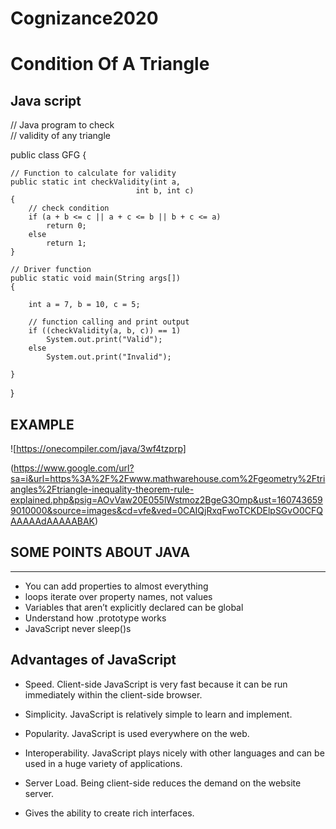 # Cognizance2020
<!-- headings -->
# Condition Of A Triangle 

## Java script

// Java program to check  
// validity of any triangle 
  
public class GFG { 
  
  
    // Function to calculate for validity 
    public static int checkValidity(int a, 
                                int b, int c) 
    { 
        // check condition 
        if (a + b <= c || a + c <= b || b + c <= a) 
            return 0; 
        else
            return 1; 
    } 
  
    // Driver function 
    public static void main(String args[]) 
    { 
  
        int a = 7, b = 10, c = 5; 
      
        // function calling and print output 
        if ((checkValidity(a, b, c)) == 1) 
            System.out.print("Valid"); 
        else
            System.out.print("Invalid"); 
          
    } 
} 

## EXAMPLE
![https://onecompiler.com/java/3wf4tzprp]

(https://www.google.com/url?sa=i&url=https%3A%2F%2Fwww.mathwarehouse.com%2Fgeometry%2Ftriangles%2Ftriangle-inequality-theorem-rule-explained.php&psig=AOvVaw20E055lWstmoz2BgeG3Omp&ust=1607436599010000&source=images&cd=vfe&ved=0CAIQjRxqFwoTCKDElpSGvO0CFQAAAAAdAAAAABAK)

## SOME POINTS ABOUT JAVA
---

* You can add properties to almost everything
* loops iterate over property names, not values
* Variables that aren’t explicitly declared can be global
* Understand how .prototype works
* JavaScript never sleep()s

## Advantages of JavaScript
* Speed. Client-side JavaScript is very fast because it can be run immediately within the client-side browser. 
* Simplicity. JavaScript is relatively simple to learn and implement.
* Popularity. JavaScript is used everywhere on the web.

* Interoperability. JavaScript plays nicely with other languages and can be used in a huge variety of applications.

* Server Load. Being client-side reduces the demand on the website server.

* Gives the ability to create rich interfaces.
